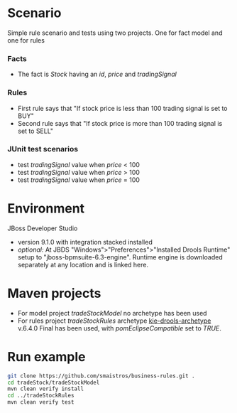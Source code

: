 # Scenario

Simple rule scenario and tests using two projects. One for fact model and one for rules

### Facts
- The fact is *Stock* having an *id*, *price* and *tradingSignal*

### Rules
- First rule says that "If stock price is less than 100 trading signal is set to BUY"
- Second rule says that "If stock price is more than 100 trading signal is set to SELL"

### JUnit test scenarios
- test *tradingSignal* value when *price* < 100
- test *tradingSignal* value when *price* > 100
- test *tradingSignal* value when *price* = 100

# Environment

JBoss Developer Studio
- version 9.1.0 with integration stacked installed
- *optional:* At JBDS "Windows">"Preferences">"Installed Drools Runtime" setup to "jboss-bpmsuite-6.3-engine". Runtime engine is downloaded separately at any location and is linked here.

# Maven projects
- For model project *tradeStockModel* no archetype has been used
- For rules project *tradeStockRules* archetype [kie-drools-archetype](https://mvnrepository.com/artifact/org.kie/kie-drools-archetype "kie-drools-archetype") v.6.4.0 Final has been used, with *pomEclipseCompatible* set to *TRUE*.

# Run example

```bash
git clone https://github.com/smaistros/business-rules.git .
cd tradeStock/tradeStockModel
mvn clean verify install
cd ../tradeStockRules
mvn clean verify test
```
